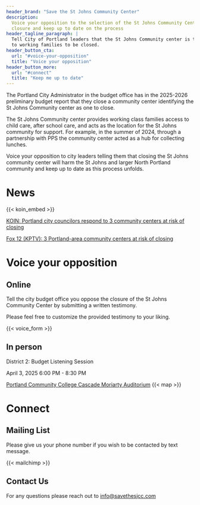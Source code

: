 ```yaml
---
header_brand: "Save the St Johns Community Center"
description:
  Voice your opposition to the selection of the St Johns Community Center for
  closure and keep up to date on the process
header_tagline_paragraph: |
  Tell City of Portland leaders that the St Johns Community center is too vital
  to working families to be closed.
header_button_cta:
  url: "#voice-your-opposition"
  title: "Voice your opposition"
header_button_more:
  url: "#connect"
  title: "Keep me up to date"
---
```


The Portland City Administrator in the budget office has in the 2025-2026
preliminary budget report that they close a community center identifying the St
Johns Community center as one to close.

The St Johns Community center provides working class families access to child
care, after school care, and acts as the location for the St Johns community for
support. For example, in the summer of 2024, through a partnership with PPS the
community center acted as a hub for collecting lunches.

Voice your opposition to city leaders telling them that closing the St Johns
community center will harm the St Johns and larger North Portland community and
keep up to date as this process unfolds.

# News

{{< koin_embed >}}

[KOIN: Portland city councilors respond to 3 community centers at risk of closing](https://www.koin.com/news/portland/portland-city-councilors-respond-to-3-community-centers-at-risk-of-closing/)

[Fox 12 (KPTV): 3 Portland-area community centers at risk of closing](https://www.kptv.com/2025/03/13/3-portland-area-community-centers-risk-closing/)

# Voice your opposition

## Online

Tell the city budget office you oppose the closure of the St Johns Community
Center by submitting a written testimony.

Please feel free to customize the provided testimony to your liking.

{{< voice_form >}}

## In person

District 2: Budget Listening Session

April 3, 2025 6:00 PM - 8:30 PM

[Portland Community College Cascade Moriarty Auditorium](https://www.google.com/maps/place/PCC+Cascade+Moriarty+Auditorium/@45.5630872,-122.6773558,17z/data=!4m15!1m8!3m7!1s0x5495a70e851a236d:0x682277fd6ea78a7!2s5514-5518+N+Albina+Ave,+Portland,+OR+97217!3b1!8m2!3d45.5630872!4d-122.6747809!16s%2Fg%2F11rp1wyhbx!3m5!1s0x5495a70e851a236d:0x10e0c15c51dbcb83!8m2!3d45.5630872!4d-122.6747809!16s%2Fg%2F11dfj3f4sv?entry=ttu&g_ep=EgoyMDI1MDMxMi4wIKXMDSoASAFQAw%3D%3D)
{{< map >}}

# Connect

## Mailing List

Please give us your phone number if you wish to be contacted by text message.

{{< mailchimp >}}

## Contact Us

For any questions please reach out to info@savethesjcc.com
